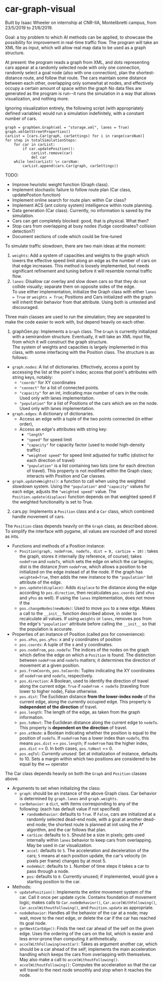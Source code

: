 # car-graph-visual

Built by Isaac Wheeler on internship at CNR-IIA, Montelibretti campus, from 23/5/2019 to 21/6/2019.  



Goal: a toy problem to which AI methods can be applied, to showcase the possibility for improvement in real-time traffic 
flow. The program will take an XML file as input, which will allow real map data to be used as a graph structure.  

At present: the program reads a graph from XML, and dots representing cars appear at a randomly selected node with only one connection,
randomly select a goal node (also with one connection), plan the shortest-distance route, and follow that route.
The cars maintain some distance between each other, overlapping only somewhat at nodes, and effectively occupy a certain amount of space within the graph
No data files are generated as the program is run--it runs the simulation in a way that allows visualization, and nothing more.

Ignoring visualization entirely, the following script (with appropriately defined variables) would run a simulation indefinitely, with a constant number of cars.

```
graph = graphGen.Graph(xml = "storage.xml", lanes = True)
graph.xmlGetStreetProperties()
carList = [cars.Car(graph, carSettings) for i in range(carsNum)]
for step in totalSimulationSteps:
    for car in carList:
        if car.updatePosition():
            carList.remove(car)
            del car
    while len(carList) \< carsNum:
        carList.append(cars.Car(graph, carSettings))
```

TODO:  
* Improve heuristic weight function (Graph class).
* Implement stochastic failure to follow route plan (Car class, updatePostion function)
* Implement online search for route plan: within Car class?
* Implement ACS (ant colony system) intelligence within route planning.
* Data generation (Car class). Currently, no information is saved by the simulation.
* Cars can get completely blocked: good, that is physical. What then?
* Stop cars from overlapping at busy nodes (fudge coordinates? collision detection?)
* Document sections of code which could be fine-tuned

To simulate traffic slowdown, there are two main ideas at the moment:
1. `weights`: Add a system of capacities and weights to the graph which lowers the effective speed limit along an edge as the number 
of cars on that edge increases. This method is loosely implemented, but needs significant refinement and tuning
before it will resemble normal traffic flow.  
2. `lanes`: Disallow car overlay and slow down cars so that they do not collide visually; separate them on opposite sides of the 
edge.  
To use either implementation, initialize the Graph class with either `lanes = True` or `weights = True`; Positions and Cars 
initialized with the graph will inherit their behavior from that attribute. Using both is untested and discouraged. 

Three main classes are used to run the simulation; they are separated to make the code easier to work with, but depend heavily on 
each other.

1. graphGen.py:
Implements a `Graph` class. 
The `Graph` is currently initialized with a semirandom structure. Eventually, it will take an XML input file, from which it
will construct the graph structure.  
The system of weights and capacities is largely implemented in this class, with some interfacing with the Position class.
The structure is as follows:
* `graph.nodes`: A list of dictionaries. Effectively, access a point by accessing the list at the point's index; access that point's attributes with string keys, notably:
    * `"coords"` for XY coordinates 
    * `"connect"` for a list of connected points.
    * `"capacity"` for an int, indicating max number of cars in the node. Used only with lanes implementation.
    * `"population"` for a list of Positions of the cars which are on the node. Used only with lanes implementation.
* `graph.edges`: A dictionary of dictionaries. 
    * Access an edge with a tuple of the two points connected (in either order), 
    * Access an edge's attributes with string key:
        * `"length"` 
        * `"speed"` for speed limit
        * `"capacity"` for capacity factor (used to model high-density traffic)
        * `"weighted speed"` for speed limit adjusted for traffic (distinct for each direction of travel)
        * `"population"` is a list containing two lists (one for each direction of travel). This
        property is not modified within the Graph class; interacts with Position and Car classes.
* `graph.updateWeights()`: a function to call when using the weighted slowdown system. Using the `"population"` and 
`"capacity"` values for each edge, adjusts the `"weighted speed"` value. The `Position.update(displace)` function depends on that weighted speed if the weighted functionality is set to True.

        
  
2. cars.py:
Implements a `Position` class and a `Car` class, which combined handle movement of cars.  

The `Position` class depends heavily on the `Graph` class, as described above. To simplify the interface with pygame, all values are rounded off and stored as ints.
* Functions and methods of a Position instance:
    * `Position(graph, nodeFrom, nodeTo, dist = 0, carSize = 10)` : takes the graph, stores it internally (by reference, of course); takes `nodeFrom` and `nodeTo`, which sets the edge on which the car begins; dist is the distance *from `nodeFrom`*, which allows a position to be initialized on the edge instead of at the node. If the graph has `weighted=True`, then adds the new instance to the `"population"` list attribute of the edge.
    * `pos.update(displace)`: Adds `displace` to the distance along the edge according to `pos.direction`, then recalculates `pos.coords` (and `xPos` and `yPos` as well). If using the `lanes` implementation, does not move if the
    * `pos.changeNodes(newNode)`: Used to move `pos` to a new edge. Makes a call to the `__init__` function described above, in order to recalculate all values. If using `weights` or `lanes`, removes pos from the edge's `"population"` attribute before calling the `__init__` so that the population is accurate. 
* Properties of an instance of Position (called pos for convenience):
    * `pos.xPos`, `pos.yPos`: x and y coordinates of position
    * `pos.coords`: A tuple of the x and y coordinates. 
    * `pos.nodeFrom`, `pos.nodeTo`: The indices of the nodes on the graph which define the edge on which a `Position` is found. The distinction between `nodeFrom` and `nodeTo` matters; it determines the direction of movement at a given position.
    * `pos.fromCoords`, `pos.toCoords`: Tuples indicating the XY coordinates of `nodeFrom` and `nodeTo`, respectively.
    * `pos.direction`: A Boolean, used to identify the direction of travel along the current edge. `True` if `nodeFrom < nodeTo` (traveling from lower to higher node), False otherwise.
    * `pos.dist`: The Euclidean distance **from the lower-index node** of the current edge, along the currently occupied edge. This property is **independent of the direction** of travel.
    * `pos.length`: The length of the edge, as taken from the graph information.
    * `pos.toNext`: The Euclidean distance along the current edge to `nodeTo`. This property is **dependent on the direction** of travel.
    * `pos.atNode`: a Boolean indicating whether the position is equal to the position of `nodeTo`. If `nodeFrom` has a lower index than `nodeTo`, this means `pos.dist` == `pos.length`; if `nodeFrom` has the higher index, `pos.dist` == 0. In both cases, `pos.toNext` == 0.
    * `pos.eqTol`: *Currently unused.* Set at initialization of instance, defaults to 10. Sets a margin within which two positions are considered to be equal by the `==` operator
    
The Car class depends heavily on both the `Graph` and `Position` classes above.

* Arguments to set when initializing the class:
    * `graph`: should be an instance of the above Graph class. Car behavior is determined by `graph.lanes` and `graph.weights`.
    * `carBehavior`: a `dict`, with items corresponding to any of the following: (each has default value if not specified)
        * `randomBehavior`: defaults to `True`.  If `False`, cars are initialized at a randomly selected dead-end node, with a goal at another dead-end node; the shortest route is planned at init using the A* algorithm, and the car follows that plan.
        * `carSize`: defaults to `5`. Should be a size in pixels; gets used internally within `lanes` behavior to keep cars from overlapping. May be used in car visualization.
        * `accel`: defaults to `5`. The acceleration and deceleration of the cars; `5` means at each position update, the car's velocity (in pixels per frame) changes by at most 5.
        * `nodeWait`: defaults to `1`. Number of time steps it takes a car to pass through a node.
        * `pos`: defaults to `0`. Currently unused; if implemented, would give a starting position to the car.
* Methods:
    * `updatePosition()`: Implements the entire movement system of the car. Call it once per update cycle. Contains foundation of movement logic; makes calls to `Car.nodeBehavior()`, `Car.accelWithFollowing()`, `Car.accelWithoutFollowing()`, and `Position.update` as appropriate.
    * `nodeBehavior`: Handles all the behavior of the car at a node; may wait, move to the next edge, or delete the car if the car has reached its goal node.
    * `getNextCarEdge()`: Finds the next car ahead of the self on the given edge. Uses the ordering of the cars on the list, which is easier and less error-prone than computing it arithmetically.
    * `accelWithFollowing(nextCar)`: Takes as argument another car, which should be a car ahead of the self; implements the main acceleration handling which keeps the cars from overlapping with themselves. May also make a call to `accelWithoutFollowing()`.
    * `accelWithoutFollowing()`: Computes the acceleration so that the car will travel to the next node smoothly and stop when it reaches the node.



